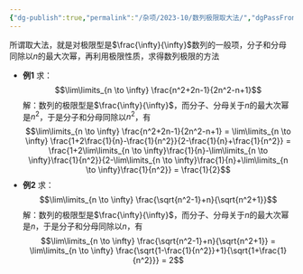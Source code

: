 ```yaml
---
{"dg-publish":true,"permalink":"/杂项/2023-10/数列极限取大法/","dgPassFrontmatter":true}
---
```


所谓取大法，就是对极限型是$\frac{\infty}{\infty}$数列的一般项，分子和分母同除以$n$的最大次幂，再利用极限性质，求得数列极限的方法
- **例1**
	求：
	$$\lim\limits_{n \to \infty} \frac{n^2+2n-1}{2n^2-n+1}$$
	解：数列的极限型是$\frac{\infty}{\infty}$，而分子、分母关于$n$的最大次幂是$n^2$，于是分子和分母同除以$n^2$，有
	$$\lim\limits_{n \to \infty} \frac{n^2+2n-1}{2n^2-n+1} = 	\lim\limits_{n \to \infty} \frac{1+2\frac{1}{n}-\frac{1}{n^2}}{2-\frac{1}{n}+\frac{1}{n^2}} = 	\frac{1+2\lim\limits_{n \to \infty}\frac{1}{n}-\lim\limits_{n \to \infty}\frac{1}{n^2}}{2-\lim\limits_{n \to \infty}\frac{1}{n}+\lim\limits_{n \to \infty}\frac{1}{n^2}} = \frac{1}{2}$$
- **例2**
	求：
	$$\lim\limits_{n \to \infty} \frac{\sqrt{n^2-1}+n}{\sqrt{n^2+1}}$$
	解：数列的极限型是$\frac{\infty}{\infty}$，而分子、分母关于$n$的最大次幂是$n$，于是分子和分母同除以$n$，有
	$$\lim\limits_{n \to \infty} \frac{\sqrt{n^2-1}+n}{\sqrt{n^2+1}} = 	\lim\limits_{n \to \infty} \frac{\sqrt{1-\frac{1}{n^2}}+1}{\sqrt{1+\frac{1}{n^2}}} = 2$$